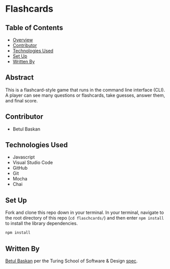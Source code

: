 # Flashcards

## Table of Contents

- [Overview](#overview)  
- [Contributor](#contributor)  
- [Technologies Used](#technologies-used)  
- [Set Up](#set-up)
- [Written By](#written-by)

## Abstract
This is a flashcard-style game that runs in the command line interface (CLI). A player can see many questions or flashcards,  take guesses,  answer them, and final score.

## Contributor

- Betul Baskan

## Technologies Used

- Javascript
- Visual Studio Code
- GitHub
- Git
- Mocha
- Chai

## Set Up 

Fork and clone this repo down in your terminal. In your terminal, navigate to the root directory of this repo (`cd flaschcards/`) and then enter `npm install` to install the library dependencies.
```bash
npm install
```
## Written By
[Betul Baskan](https://github.com/Baskanbetul) per the Turing School of Software & Design [spec](https://github.com/turingschool-examples/flashcards-starter).
